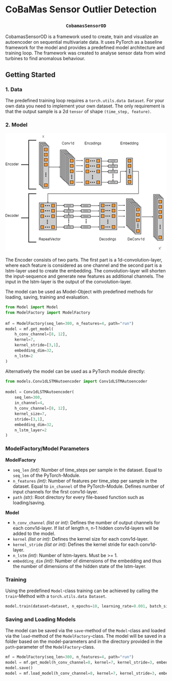 # CoBaMas Sensor Outlier Detection

### <p align=center>`CobamasSensorOD`</p>

CobamasSensorOD is a framework used to create, train and visualize an autoencoder on sequential multivariate data.
It uses PyTorch as a baseline framework for the model and provides a predefined model architecture and training loop.
The framework was created to analyse sensor data from wind turbines to find anomalous behaviour.

## Getting Started

### 1. Data

The predefined training loop requires a `torch.utils.data Dataset`. For your own data you need to implement your own dataset.
The only requirement is that the output sample is a 2d `tensor` of shape `(time_step, feature)`. 

### 2. Model

![Alt text](autoencoder_conv1d_lstm.png?raw=true "Model-Architecture")

The Encoder consists of two parts. The first part is a 1d-convolution-layer, where each feature is considered as one channel
and the second part is a lstm-layer used to create the embedding. The convolution-layer will shorten the input-sequence and
generate new features as additional channels. The input in the lstm-layer is the output of the convolution-layer.

The model can be used as Model-Object with predefined methods for loading, saving, training and evaluation.
```python
from Model import Model
from ModelFactory import ModelFactory

mf = ModelFactory(seq_len=300, n_features=4, path="run")
model = mf.get_model(
    h_conv_channel=[8, 12],
    kernel=7, 
    kernel_stride=[3,1],
    embedding_dim=32, 
    n_lstm=2
)
```
Alternatively the model can be used as a PyTorch module directly:
```python
from models.Conv1dLSTMAutoencoder import Conv1dLSTMAutoencoder

model = Conv1dLSTMAutoencoder(
    seq_len=300, 
    in_channel=4,
    h_conv_channel=[8, 12],
    kernel_size=7, 
    stride=[3,1],
    embedding_dim=32, 
    n_lstm_layer=2
)
```
### ModelFactory/Model Parameters
**ModelFactory**
- `seq_len` _(int)_: Number of time_steps per sample in the dataset. Equal to `seq_len` of the PyTorch-Module.
- `n_features` _(int)_: Number of features per time_step per sample in the dataset. Equal to `in_channel` of the PyTorch-Module.
Defines number of input channels for the first conv1d-layer.
- `path` _(str)_: Root directory for every file-based function such as loading/saving.

**Model**
- `h_conv_channel` _(list or int)_: Defines the number of output channels for each conv1d-layer. 
If list of length n, n-1 hidden conv1d-layers will be added to the model.
- `kernel` _(list or int)_: Defines the kernel size for each conv1d-layer.
- `kernel_stride` _(list or int)_: Defines the kernel stride for each conv1d-layer.
- `n_lstm` _(int)_: Number of lstm-layers. Must be >= 1.
- `embedding_dim` _(int)_: Number of dimensions of the embedding and thus the number of dimensions of the hidden state of the lstm-layer.

### Training
Using the predefined `Model`-class training can be achieved by calling the `train`-Method with a `torch.utils.data Dataset`.
```python
model.train(dataset=dataset, n_epochs=10, learning_rate=0.001, batch_size=100, verbose=True)
```
### Saving and Loading Models
The model can be saved via the `save`-method of the `Model`-class and loaded via the `load`-method of the `ModelFactory`-class.
The model will be saved in a folder based on the model-parameters and in the directory provided in the 
`path`-parameter of the `ModelFactory`-class.
```python
mf = ModelFactory(seq_len=300, n_features=4, path="run")
model = mf.get_model(h_conv_channel=8, kernel=7, kernel_stride=3, embedding_dim=32, n_lstm=1)
model.save()
model = mf.load_model(h_conv_channel=8, kernel=7, kernel_stride=3, embedding_dim=32, n_lstm=1)
```
##